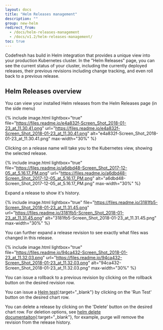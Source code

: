 ```yaml
---
layout: docs
title: "Helm Releases management"
description: ""
group: new-helm
redirect_from:
  - /docs/helm-releases-management
  - /docs/v1.2/helm-releases-management/
toc: true
---
```

Codefresh has build in Helm integration that provides a unique view into your production Kubernetes cluster. In the "Helm Releases" page, you can see the current status of your cluster, including the currently deployed releases, their previous revisions including change tracking, and even roll back to a previous release.

## Helm Releases overview
You can view your installed Helm releases from the Helm Releases page (in the side menu)

{% include 
image.html 
lightbox="true" 
file="https://files.readme.io/e4a832f-Screen_Shot_2018-01-23_at_11.30.41.png" 
url="https://files.readme.io/e4a832f-Screen_Shot_2018-01-23_at_11.30.41.png"
alt="e4a832f-Screen_Shot_2018-01-23_at_11.30.41.png" 
max-width="30%"
%}

Clicking on a release name will take you to the Kubernetes view, showing the selected release.

{% include 
image.html 
lightbox="true" 
file="https://files.readme.io/a6dbd48-Screen_Shot_2017-12-05_at_5.16.17_PM.png" 
url="https://files.readme.io/a6dbd48-Screen_Shot_2017-12-05_at_5.16.17_PM.png"
alt="a6dbd48-Screen_Shot_2017-12-05_at_5.16.17_PM.png" 
max-width="30%"
%}

Expand a release to show it's history.

{% include 
image.html 
lightbox="true" 
file="https://files.readme.io/3181fb5-Screen_Shot_2018-01-23_at_11.31.45.png" 
url="https://files.readme.io/3181fb5-Screen_Shot_2018-01-23_at_11.31.45.png"
alt="3181fb5-Screen_Shot_2018-01-23_at_11.31.45.png" 
max-width="30%"
%}

You can further expand a release revision to see exactly what files was changed in this release.

{% include 
image.html 
lightbox="true" 
file="https://files.readme.io/94ca432-Screen_Shot_2018-01-23_at_11.32.03.png" 
url="https://files.readme.io/94ca432-Screen_Shot_2018-01-23_at_11.32.03.png"
alt="94ca432-Screen_Shot_2018-01-23_at_11.32.03.png" 
max-width="30%"
%}

You can issue a rollback to a previous revision by clicking on the rollback button on the desired revision row.

You can issue a [Helm test](https://github.com/kubernetes/helm/blob/master/docs/chart_tests.md){:target="_blank"} by clicking on the 'Run Test' button on the desired chart row.

You can delete a release by clicking on the 'Delete' button on the desired chart row.
For deletion options, see [helm delete documentaiton](https://github.com/kubernetes/helm/blob/master/docs/helm/helm_delete.md){:target="_blank"}, for example, purge will remove the revision from the release history.
